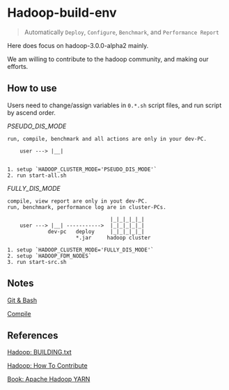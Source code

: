 # Hadoop-build-env
> Automatically `Deploy`, `Configure`, `Benchmark`, and `Performance Report`

Here does focus on hadoop-3.0.0-alpha2 mainly.

We am willing to contribute to the hadoop community, and making our efforts.

## How to use
Users need to change/assign variables in `0.*.sh` script files, and run script by ascend order.

*PSEUDO_DIS_MODE* 
```
run, compile, benchmark and all actions are only in your dev-PC.

    user ---> |__|


1. setup `HADOOP_CLUSTER_MODE='PSEUDO_DIS_MODE'`
2. run start-all.sh
```

*FULLY_DIS_MODE*

```
compile, view report are only in yout dev-PC.
run, benchmark, performance log are in cluster-PCs.

                                 |_|_|_|_|_|    
    user ---> |__| ----------->  |_|_|_|_|_|
             dev-pc   deploy     |_|_|_|_|_|
                      *.jar     hadoop cluster     

1. setup `HADOOP_CLUSTER_MODE='FULLY_DIS_MODE'`
2. setup `HADOOP_FDM_NODES`
3. run start-src.sh

```

## Notes

[Git & Bash](./NOTES-Git-Bash.md)

[Compile](./NOTES-Compile.md)

## References

[Hadoop: BUILDING.txt](https://git-wip-us.apache.org/repos/asf?p=hadoop.git;a=blob;f=BUILDING.txt)

[Hadoop: How To Contribute](https://wiki.apache.org/hadoop/HowToContribute)

[Book: Apache Hadoop YARN](http://yarn-book.com/)

